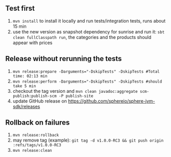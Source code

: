 ## Test first
1. `mvn install` to install it locally and run tests/integration tests, runs about 15 min
1. use the new version as snapshot dependency for sunrise and run it: `sbt clean fullClasspath run`, the categories and the products should appear with prices

## Release without rerunning the tests
1. `mvn release:prepare -Darguments="-DskipTests" -DskipTests #Total time: 02:13 min`
1. `mvn release:perform -Darguments="-DskipTests" -DskipTests #should take 5 min`
1. checkout the tag version and `mvn clean javadoc:aggregate scm-publish:publish-scm -P publish-site`
1. update GitHub release on https://github.com/sphereio/sphere-jvm-sdk/releases


## Rollback on failures
1. `mvn release:rollback`
1.  may remove tag (example): `git tag -d v1.0.0-RC3 && git push origin :refs/tags/v1.0.0-RC3`
1. `mvn release:clean`
